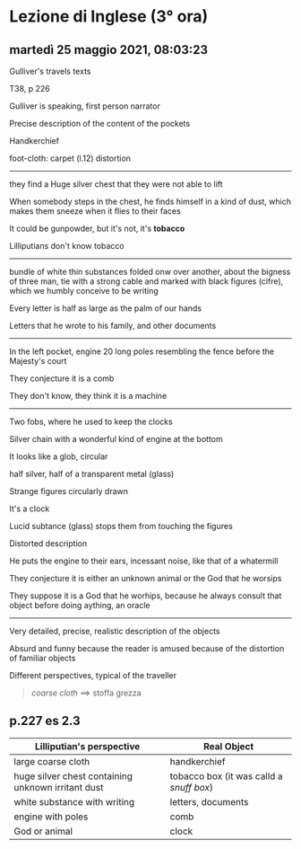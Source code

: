 # Lezione di Inglese (3° ora)

## martedì 25 maggio 2021, 08:03:23

Gulliver's travels texts

T38, p 226

Gulliver is speaking, first person narrator

Precise description of the content of the pockets

Handkerchief

foot-cloth: carpet (l.12)   distortion

---


they find a Huge silver chest that they were not able to lift

When somebody steps in the chest, he finds himself in a kind of dust, which makes them sneeze when it flies to their faces

It could be gunpowder, but it's not, it's **tobacco**

Lilliputians don't know tobacco

---

bundle of white thin substances folded onw over another, about the bigness of three man, tie with a strong cable and marked with black figures (cifre), which we humbly conceive to be writing

Every letter is half as large as the palm of our hands


Letters that he wrote to his family, and other documents

---

In the left pocket, engine
20 long poles
resembling the fence before the Majesty's court

They conjecture it is a comb

They don't know, they think it is a machine


---
Two fobs, where he used to keep the clocks

Silver chain with a wonderful kind of engine at the bottom

It looks like a glob, circular

half silver, half of a transparent metal (glass)

Strange figures circularly drawn

It's a clock

Lucid subtance (glass) stops them from touching the figures

Distorted description


He puts the engine to their ears, incessant noise, like that of a whatermill


They conjecture it is either an unknown animal or the God that he worsips

They suppose it is a God that he worhips, because he always consult that object before doing aything, an oracle

---


Very detailed, precise, realistic description of the objects

Absurd and funny because the reader is amused because of the distortion of familiar objects


Different perspectives, typical of the traveller


> *coarse cloth* $\implies$ stoffa grezza

## p.227 es 2.3
|Lilliputian's perspective|Real Object|
|----|----|
|large coarse cloth|handkerchief|
|huge silver chest containing unknown irritant dust|tobacco box (it was calld a *snuff box*)|
|white substance with writing|letters, documents|
|engine with poles|comb|
|God or animal|clock|
<!--stackedit_data:
eyJoaXN0b3J5IjpbLTIxMzQ3OTYxMjIsLTE5MjQyMDkxMjMsLT
IxNTIzNTI0OSwxMzUzMjc5NzU0XX0=
-->